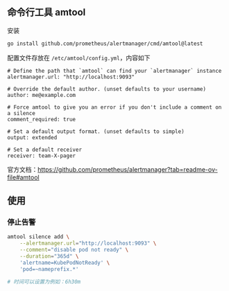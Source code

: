## 命令行工具 amtool

安装

```bash
go install github.com/prometheus/alertmanager/cmd/amtool@latest
```

配置文件存放在 `/etc/amtool/config.yml`，内容如下

```
# Define the path that `amtool` can find your `alertmanager` instance
alertmanager.url: "http://localhost:9093"

# Override the default author. (unset defaults to your username)
author: me@example.com

# Force amtool to give you an error if you don't include a comment on a silence
comment_required: true

# Set a default output format. (unset defaults to simple)
output: extended

# Set a default receiver
receiver: team-X-pager
```

官方文档：<https://github.com/prometheus/alertmanager?tab=readme-ov-file#amtool>

## 使用

### 停止告警

```bash
amtool silence add \
    --alertmanager.url="http://localhost:9093" \
    --comment="disable pod not ready" \
    --duration="365d" \
    'alertname=KubePodNotReady' \
    'pod=~nameprefix.*'

# 时间可以设置为例如：6h30m
```

